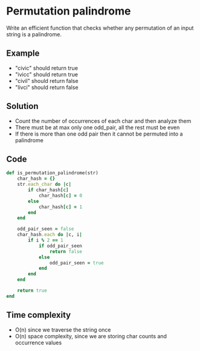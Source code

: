 # Permutation palindrome
Write an efficient function that checks whether any permutation of an input string is a palindrome.

## Example
- "civic" should return true
- "ivicc" should return true
- "civil" should return false
- "livci" should return false

## Solution
- Count the number of occurrences of each char and then analyze them
- There must be at max only one odd_pair, all the rest must be even
- If there is more than one odd pair then it cannot be permuted into a palindrome

## Code
```ruby
def is_permutation_palindrome(str)
    char_hash = {}
    str.each_char do |c|
        if char_hash[c]
            char_hash[c] = 0
        else
            char_hash[c] = 1
        end
    end

    odd_pair_seen = false
    char_hash.each do |c, i|
        if i % 2 == 1
            if odd_pair_seen
                return false
            else
                odd_pair_seen = true
            end
        end
    end

    return true
end
```

## Time complexity
- O(n) since we traverse the string once
- O(n) space complexity, since we are storing char counts and occurrence values

